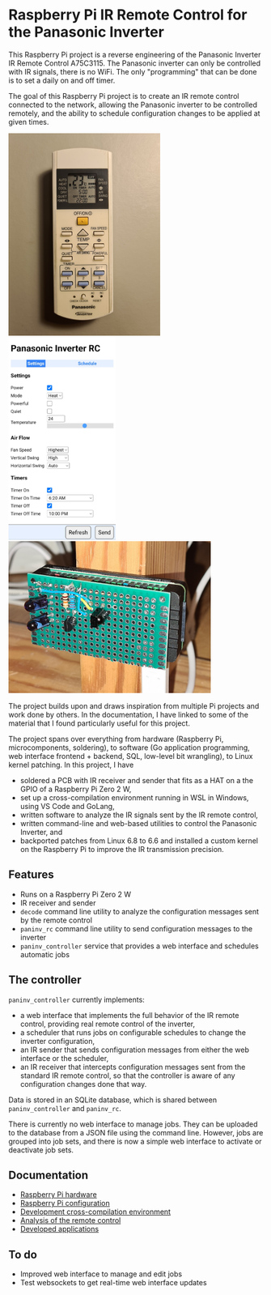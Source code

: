 # Raspberry Pi IR Remote Control for the Panasonic Inverter

This Raspberry Pi project is a reverse engineering of the Panasonic Inverter IR Remote Control A75C3115. The Panasonic inverter can only be controlled with IR signals, there is no WiFi. The only "programming" that can be done is to set a daily on and off timer.

The goal of this Raspberry Pi project is to create an IR remote control connected to the network, allowing the Panasonic inverter to be controlled remotely, and the ability to schedule configuration changes to be applied at given times.

<img src="docs/Panasonic_IR_Controller_A75C3115.jpg" alt="Panasonic Remote Control A75C3115" height="400">
<img src="docs/paninv_controller.jpg" alt="Web interface" height="400">
<img src="docs/pizero_with_pcb.jpg" alt="Raspberry Pi Zero 2 W" width="400">

The project builds upon and draws inspiration from multiple Pi projects and work done by others. In the documentation, I have linked to some of the material that I found particularly useful for this project.

The project spans over everything from hardware (Raspberry Pi, microcomponents, soldering), to software (Go application programming, web interface frontend + backend, SQL, low-level bit wrangling), to Linux kernel patching. In this project, I have

* soldered a PCB with IR receiver and sender that fits as a HAT on a the GPIO of a Raspberry Pi Zero 2 W,
* set up a cross-compilation environment running in WSL in Windows, using VS Code and GoLang,
* written software to analyze the IR signals sent by the IR remote control,
* written command-line and web-based utilities to control the Panasonic Inverter, and
* backported patches from Linux 6.8 to 6.6 and installed a custom kernel on the Raspberry Pi to improve the IR transmission precision.

## Features

* Runs on a Raspberry Pi Zero 2 W
* IR receiver and sender
* `decode` command line utility to analyze the configuration messages sent by the remote control
* `paninv_rc` command line utility to send configuration messages to the inverter
* `paninv_controller` service that provides a web interface and schedules automatic jobs

## The controller

`paninv_controller` currently implements:

* a web interface that implements the full behavior of the IR remote control, providing real remote control of the inverter,
* a scheduler that runs jobs on configurable schedules to change the inverter configuration,
* an IR sender that sends configuration messages from either the web interface or the scheduler,
* an IR receiver that intercepts configuration messages sent from the standard IR remote control, so that the controller is aware of any configuration changes done that way.

Data is stored in an SQLite database, which is shared between `paninv_controller` and `paninv_rc`.

There is currently no web interface to manage jobs. They can be uploaded to the database from a JSON file using the command line. However, jobs are grouped into job sets, and there is now a simple web interface to activate or deactivate job sets.

## Documentation

* [Raspberry Pi hardware](docs/Hardware.md)
* [Raspberry Pi configuration](docs/Configuration.md)
* [Development cross-compilation environment](docs/Development.md)
* [Analysis of the remote control](docs/Analysis.md)
* [Developed applications](docs/Applications.md)

## To do

* Improved web interface to manage and edit jobs
* Test websockets to get real-time web interface updates
